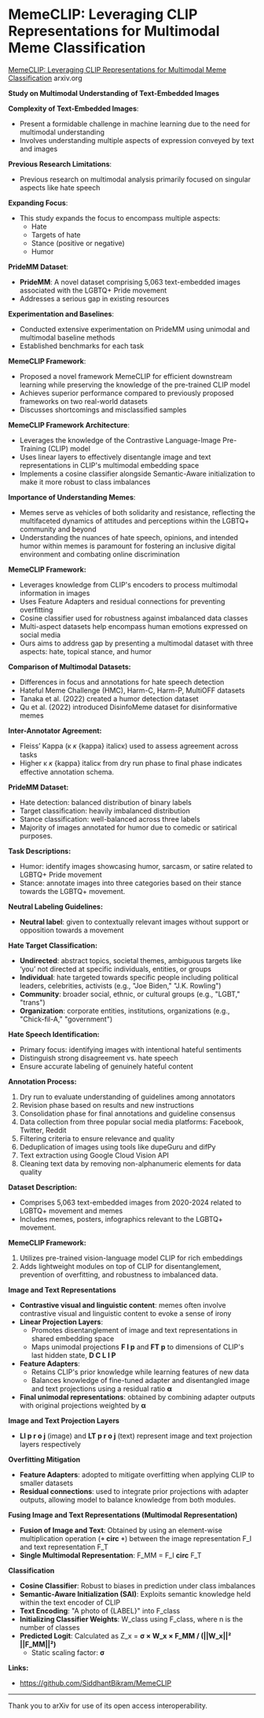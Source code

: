 # MemeCLIP: Leveraging CLIP Representations for Multimodal Meme Classification

[MemeCLIP: Leveraging CLIP Representations for Multimodal Meme Classification](https://arxiv.org/html/2409.14703) arxiv.org


**Study on Multimodal Understanding of Text-Embedded Images**

**Complexity of Text-Embedded Images**:
- Present a formidable challenge in machine learning due to the need for multimodal understanding
- Involves understanding multiple aspects of expression conveyed by text and images

**Previous Research Limitations**:
- Previous research on multimodal analysis primarily focused on singular aspects like hate speech

**Expanding Focus**:
- This study expands the focus to encompass multiple aspects:
  - Hate
  - Targets of hate
  - Stance (positive or negative)
  - Humor

**PrideMM Dataset**:
- **PrideMM**: A novel dataset comprising 5,063 text-embedded images associated with the LGBTQ+ Pride movement
- Addresses a serious gap in existing resources

**Experimentation and Baselines**:
- Conducted extensive experimentation on PrideMM using unimodal and multimodal baseline methods
- Established benchmarks for each task

**MemeCLIP Framework**:
- Proposed a novel framework MemeCLIP for efficient downstream learning while preserving the knowledge of the pre-trained CLIP model
- Achieves superior performance compared to previously proposed frameworks on two real-world datasets
- Discusses shortcomings and misclassified samples

**MemeCLIP Framework Architecture**:
- Leverages the knowledge of the Contrastive Language-Image Pre-Training (CLIP) model
- Uses linear layers to effectively disentangle image and text representations in CLIP's multimodal embedding space
- Implements a cosine classifier alongside Semantic-Aware initialization to make it more robust to class imbalances

**Importance of Understanding Memes**:
- Memes serve as vehicles of both solidarity and resistance, reflecting the multifaceted dynamics of attitudes and perceptions within the LGBTQ+ community and beyond
- Understanding the nuances of hate speech, opinions, and intended humor within memes is paramount for fostering an inclusive digital environment and combating online discrimination

**MemeCLIP Framework:**
* Leverages knowledge from CLIP's encoders to process multimodal information in images
* Uses Feature Adapters and residual connections for preventing overfitting
* Cosine classifier used for robustness against imbalanced data classes
* Multi-aspect datasets help encompass human emotions expressed on social media
* Ours aims to address gap by presenting a multimodal dataset with three aspects: hate, topical stance, and humor

**Comparison of Multimodal Datasets:**
* Differences in focus and annotations for hate speech detection
* Hateful Meme Challenge (HMC), Harm-C, Harm-P, MultiOFF datasets
* Tanaka et al. (2022) created a humor detection dataset
* Qu et al. (2022) introduced DisinfoMeme dataset for disinformative memes

**Inter-Annotator Agreement:**
* Fleiss’ Kappa (κ 𝜅 {kappa} italicκ) used to assess agreement across tasks
* Higher κ 𝜅 {kappa} italicκ from dry run phase to final phase indicates effective annotation schema.

**PrideMM Dataset:**
* Hate detection: balanced distribution of binary labels
* Target classification: heavily imbalanced distribution
* Stance classification: well-balanced across three labels
* Majority of images annotated for humor due to comedic or satirical purposes. 

**Task Descriptions:**
* Humor: identify images showcasing humor, sarcasm, or satire related to LGBTQ+ Pride movement
* Stance: annotate images into three categories based on their stance towards the LGBTQ+ movement.

**Neutral Labeling Guidelines:**
- **Neutral label**: given to contextually relevant images without support or opposition towards a movement

**Hate Target Classification:**
- **Undirected**: abstract topics, societal themes, ambiguous targets like ‘you’ not directed at specific individuals, entities, or groups
- **Individual**: hate targeted towards specific people including political leaders, celebrities, activists (e.g., "Joe Biden," "J.K. Rowling")
- **Community**: broader social, ethnic, or cultural groups (e.g., "LGBT," "trans")
- **Organization**: corporate entities, institutions, organizations (e.g., "Chick-fil-A," "government")

**Hate Speech Identification:**
- Primary focus: identifying images with intentional hateful sentiments
- Distinguish strong disagreement vs. hate speech
- Ensure accurate labeling of genuinely hateful content

**Annotation Process:**
1. Dry run to evaluate understanding of guidelines among annotators
2. Revision phase based on results and new instructions
3. Consolidation phase for final annotations and guideline consensus
4. Data collection from three popular social media platforms: Facebook, Twitter, Reddit
5. Filtering criteria to ensure relevance and quality
6. Deduplication of images using tools like dupeGuru and difPy
7. Text extraction using Google Cloud Vision API
8. Cleaning text data by removing non-alphanumeric elements for data quality

**Dataset Description:**
- Comprises 5,063 text-embedded images from 2020-2024 related to LGBTQ+ movement and memes
- Includes memes, posters, infographics relevant to the LGBTQ+ movement.

**MemeCLIP Framework:**
1. Utilizes pre-trained vision-language model CLIP for rich embeddings
2. Adds lightweight modules on top of CLIP for disentanglement, prevention of overfitting, and robustness to imbalanced data.

**Image and Text Representations**
- **Contrastive visual and linguistic content**: memes often involve contrastive visual and linguistic content to evoke a sense of irony
- **Linear Projection Layers**:
  - Promotes disentanglement of image and text representations in shared embedding space
  - Maps unimodal projections **F I p** and **FT p** to dimensions of CLIP's last hidden state, **D C L I P**
- **Feature Adapters**:
  - Retains CLIP's prior knowledge while learning features of new data
  - Balances knowledge of fine-tuned adapter and disentangled image and text projections using a residual ratio **α**
- **Final unimodal representations**: obtained by combining adapter outputs with original projections weighted by **α**

**Image and Text Projection Layers**
- **LI p r o j** (image) and **LT p r o j** (text) represent image and text projection layers respectively

**Overfitting Mitigation**
- **Feature Adapters**: adopted to mitigate overfitting when applying CLIP to smaller datasets
- **Residual connections**: used to integrate prior projections with adapter outputs, allowing model to balance knowledge from both modules.

**Fusing Image and Text Representations (Multimodal Representation)**
- **Fusion of Image and Text**: Obtained by using an element-wise multiplication operation (**∘ circ ∘**) between the image representation F\_I and text representation F\_T
- **Single Multimodal Representation**: F\_MM = F\_I **circ** F\_T

**Classification**
- **Cosine Classifier**: Robust to biases in prediction under class imbalances
- **Semantic-Aware Initialization (SAI)**: Exploits semantic knowledge held within the text encoder of CLIP
- **Text Encoding**: "A photo of {LABEL}" into F\_class
- **Initializing Classifier Weights**: W\_class using F\_class, where n is the number of classes
- **Predicted Logit**: Calculated as Z\_x = **σ × W\_x × F\_MM / (||W\_x||² ||F\_MM||²)**
  - Static scaling factor: **σ**

**Links:**
- https://github.com/SiddhantBikram/MemeCLIP

---

Thank you to arXiv for use of its open access interoperability.